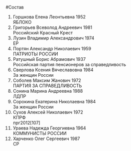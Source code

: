 #Состав
1. Горшкова Елена Леонтьевна 1952   
    ЯБЛОКО
2. Григорьев Всеволод Андреевич 1981   
    Российский Красный Крест
3. Лузин Владимир Александрович 1974   
    ЕР
4. Портян Александр Николаевич 1959   
    ПАТРИОТЫ РОССИИ
5. Ратушный Борис Абрамович 1937   
    Российская партия пенсионеров за справедливость
6. Сверлова Ксения Вячеславовна 1984   
    За женщин России
7. Соболев Максим Жанович 1972   
    ПАРТИЯ ЗА СПРАВЕДЛИВОСТЬ
8. Сонина Марина Андреевна 1988   
    ЛДПР
9. Сорокина Екатерина Николаевна 1984   
    За женщин России
10. Сухов Алексей Николаевич 1972   
    КПРФ  
    прг2012[107]
11. Ураева Надежда Георгиевна 1964   
    КОММУНИСТЫ РОССИИ
12. Харченко Олег Сергеевич 1987   
    СР
